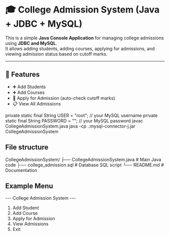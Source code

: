 # 🎓 College Admission System (Java + JDBC + MySQL)

This is a simple **Java Console Application** for managing college admissions using **JDBC and MySQL**.  
It allows adding students, adding courses, applying for admissions, and viewing admission status based on cutoff marks.

---

## 📌 Features
- ➕ Add Students  
- ➕ Add Courses  
- 📝 Apply for Admission (auto-check cutoff marks)  
- 📋 View All Admissions  

private static final String USER = "root";      // your MySQL username
private static final String PASSWORD = "";      // your MySQL password
javac CollegeAdmissionSystem.java
java -cp .:mysql-connector-j.jar CollegeAdmissionSystem

## File structure
CollegeAdmissionSystem/
 ├── CollegeAdmissionSystem.java   # Main Java code
 ├── college_admission.sql         # Database SQL script
 └── README.md                     # Documentation

## Example Menu
 --- College Admission System ---
1. Add Student
2. Add Course
3. Apply for Admission
4. View Admissions
5. Exit



